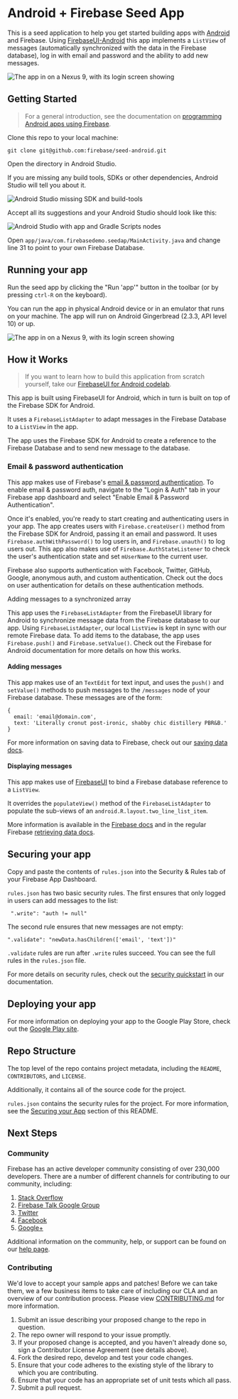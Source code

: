 Android + Firebase Seed App
=========================

This is a seed application to help you get started building apps with [Android](https://www.android.com/) and Firebase.
Using [FirebaseUI-Android](https://github.com/firebase/FirebaseUI-Android/) this app implements a `ListView` of messages (automatically synchronized with the data in
the Firebase database), log in with email and password and the ability to add new messages.

![The app in on a Nexus 9, with its login screen showing](screenshots/nexus9-screenshot.png)

## Getting Started

> For a general introduction, see the documentation on [programming Android apps using Firebase](https://www.firebase.com/docs/android/).

Clone this repo to your local machine:

```
git clone git@github.com:firebase/seed-android.git
```

Open the directory in Android Studio.

If you are missing any build tools, SDKs or other dependencies, Android Studio will tell you about it.

![Android Studio missing SDK and build-tools](screenshots/android-studio-missing-tools.png)

Accept all its suggestions and your Android Studio should look like this:

![Android Studio with app and Gradle Scripts nodes](screenshots/android-studio-loaded.png)

Open `app/java/com.firebasedemo.seedap/MainActivity.java` and change line 31 to point to your own Firebase Database.

## Running your app

Run the seed app by clicking the "Run 'app'" button in the toolbar (or by pressing `ctrl-R` on the keyboard).

You can run the app in physical Android device or in an emulator that runs on your machine.
The app will run on Android Gingerbread (2.3.3, API level 10) or up.

![The app in on a Nexus 9, with its login screen showing](screenshots/nexus9-screenshot.png)

## How it Works

> If you want to learn how to build this application from scratch yourself, take our [FirebaseUI for Android codelab](https://github.com/firebase/FirebaseUI-Android/tree/master/codelabs/chat).

This app is built using FirebaseUI for Android, which in turn is built on top of the Firebase SDK for Android.

It uses a `FirebaseListAdapter` to adapt messages in the Firebase Database to a `ListView` in the app.

The app uses the Firebase SDK for Android to create a reference to the Firebase Database and to send new message to the database.

### Email & password authentication

This app makes use of Firebase's [email & password authentication](https://www.firebase.com/docs/web/guide/login/password.html).
To enable email & password auth, navigate to the "Login & Auth" tab in your Firebase app dashboard and select "Enable Email & Password Authentication".

Once it's enabled, you're ready to start creating and authenticating users in your app.
The app creates users with `Firebase.createUser()` method from the Firebase SDK for Android, passing it an email and password.
It uses `Firebase.authWithPassword()` to log users in, and `Firebase.unauth()` to log users out.
This app also makes use of `Firebase.AuthStateListener` to check the user's authentication state and set `mUserName` to the current user.

Firebase also supports authentication with Facebook, Twitter, GitHub, Google, anonymous auth, and custom authentication. Check out the docs on user authentication for details on these authentication methods.

Adding messages to a synchronized array

This app uses the `FirebaseListAdapter` from the FirebaseUI library for Android to synchronize message data from the Firebase database to our app.
Using `FirebaseListAdapter`, our local `ListView` is kept in sync with our remote Firebase data.
To add items to the database, the app uses `Firebase.push()` and `Firebase.setValue()`.
Check out the Firebase for Android documentation for more details on how this works.

#### Adding messages
This app makes use of an `TextEdit` for text input, and uses the `push()` and `setValue()` methods to push messages to the `/messages` node of your Firebase database.
These messages are of the form:

```
{
  email: 'email@domain.com',
  text: 'Literally cronut post-ironic, shabby chic distillery PBR&B.'
}
```

For more information on saving data to Firebase, check out our [saving data docs](https://www.firebase.com/docs/android/guide/saving-data.html).

#### Displaying messages
This app makes use of [FirebaseUI](https://github.com/firebase/FirebaseUI-Android) to bind a Firebase database reference to a `ListView`.

It overrides the `populateView()` method of the `FirebaseListAdapter` to populate the sub-views of an `android.R.layout.two_line_list_item`.

More information is available in the [Firebase docs](https://www.firebase.com/docs/android/guide/retrieving-data.html) and in the regular Firebase [retrieving data docs](https://www.firebase.com/docs/ios/guide/retrieving-data.html).

## Securing your app
Copy and paste the contents of `rules.json` into the Security & Rules tab of your Firebase App Dashboard.

`rules.json` has two basic security rules. The first ensures that only logged in users can add messages to the list:

` ".write": "auth != null"`

The second rule ensures that new messages are not empty:

`".validate": "newData.hasChildren(['email', 'text'])"`

`.validate` rules are run after `.write` rules succeed. You can see the full rules in the `rules.json` file.

For more details on security rules, check out the [security quickstart](https://www.firebase.com/docs/security/quickstart.html) in our documentation.

## Deploying your app
For more information on deploying your app to the Google Play Store, check out the [Google Play site](http://developer.android.com/distribute/googleplay/index.html).

## Repo Structure
The top level of the repo contains project metadata, including the `README`, `CONTRIBUTORS`, and `LICENSE`.

Additionally, it contains all of the source code for the project.

`rules.json` contains the security rules for the project. For more information, see the [Securing your App](https://github.com/firebase/seed-android#securing-your-app) section of this README.

## Next Steps

### Community

Firebase has an active developer community consisting of over 230,000 developers. There are a number of different channels for contributing to our community, including:

1. [Stack Overflow](http://www.stackoverflow.com/tags/firebase)
1. [Firebase Talk Google Group](https://groups.google.com/forum/#!forum/firebase-talk)
1. [Twitter](https://twitter.com/firebase)
1. [Facebook](https://www.facebook.com/Firebase)
1. [Google+](http://plus.google.com/115330003035930967645)

Additional information on the community, help, or support can be found on our [help page](https://www.firebase.com/docs/help/).

### Contributing

We'd love to accept your sample apps and patches! Before we can take them, we a few business items to take care of including our CLA and an overview of our contribution process. Please view [CONTRIBUTING.md](https://github.com/firebase/seed-android/blob/master/CONTRIBUTING.md) for more information.

1. Submit an issue describing your proposed change to the repo in question.
1. The repo owner will respond to your issue promptly.
1. If your proposed change is accepted, and you haven't already done so, sign a
   Contributor License Agreement (see details above).
1. Fork the desired repo, develop and test your code changes.
1. Ensure that your code adheres to the existing style of the library to which
   you are contributing.
1. Ensure that your code has an appropriate set of unit tests which all pass.
1. Submit a pull request.
